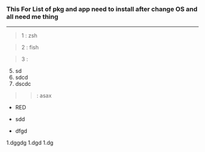 ### This For List of pkg and app need to install after change OS and all need me thing
------

> 1 : zsh


> 2 : fish


> 3 : 


5. sd
6. sdcd
7. dscdc

>> : asax

* RED

+ sdd

- dfgd

1.dggdg
1.dgd
1.dg
